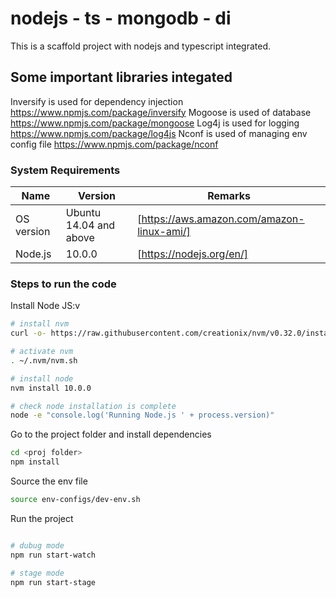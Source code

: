 # nodejs - ts - mongodb - di
This is a scaffold project with nodejs and typescript integrated.

## Some important libraries integated
Inversify is used for dependency injection https://www.npmjs.com/package/inversify
Mogoose is used of database https://www.npmjs.com/package/mongoose
Log4j is used for logging https://www.npmjs.com/package/log4js
Nconf is used of managing env config file https://www.npmjs.com/package/nconf

### System Requirements

| Name | Version | Remarks
| ------ | ------ | ------ |
| OS version | Ubuntu 14.04 and above | [https://aws.amazon.com/amazon-linux-ami/] |
| Node.js | 10.0.0 | [https://nodejs.org/en/] |

### Steps to run the code

Install Node JS:v
```sh
# install nvm
curl -o- https://raw.githubusercontent.com/creationix/nvm/v0.32.0/install.sh | bash

# activate nvm
. ~/.nvm/nvm.sh

# install node
nvm install 10.0.0

# check node installation is complete
node -e "console.log('Running Node.js ' + process.version)"
```


Go to the project folder and install dependencies
```sh
cd <proj folder>
npm install
```

Source the env file
```sh
source env-configs/dev-env.sh
```

Run the project
```sh

# dubug mode
npm run start-watch

# stage mode
npm run start-stage
```
